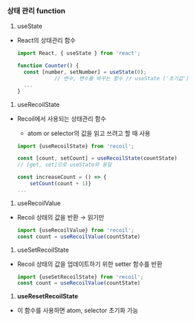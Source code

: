 ### 상태 관리 function

1. useState
- React의 상태관리 함수
    
    ```jsx
    import React, { useState } from 'react';
    
    function Counter() {
      const [number, setNumber] = useState(0);
    			// 변수, 변수를 바꾸는 함수 // useState ('초기값')
      ...
    }
    ```
    

1. useRecoilState
- Recoil에서 사용되는 상태관리 함수
    - atom or selector의 값을 읽고 쓰려고 할 때 사용
    
    ```jsx
    import {useRecoilState} from 'recoil';
    
    const [count, setCount] = useRecoilState(countState)
    // [get, set]으로 useState와 동일
    
    const increaseCount = () => {
    	setCount(count + 1)}
    ...
    ```
    

1. useRecoilValue
- Recoil 상태의 값을 반환 → 읽기만
    
    ```jsx
    import {useRecoilValue} from 'recoil';
    const count = useRecoilValue(countState)
    ```
    

1. useSetRecoilState
- Recoil 상태의 값을 업데이트하기 위한 setter 함수를 반환
    
    ```jsx
    import {useSetRecoilState} from 'recoil';
    const count = useRecoilValue(countState)
    ```
    

1. **useResetRecoilState**
- 이 함수를 사용하면 atom, selector 초기화 가능